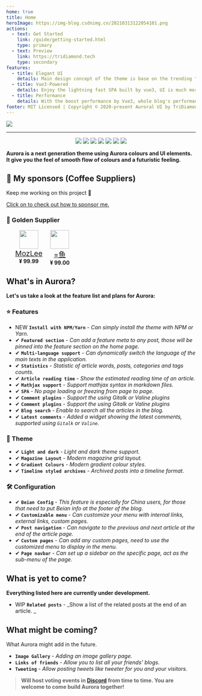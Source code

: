 ```yaml
---
home: true
title: Home
heroImage: https://img-blog.csdnimg.cn/20210313122054101.png
actions:
  - text: Get Started
    link: /guide/getting-started.html
    type: primary
  - text: Preview
    link: https://tridiamond.tech
    type: secondary
features:
  - title: Elegant UI
    details: Main design concept of the theme is base on the trending "Aurora UI".
  - title: Vue3-Powered
    details: Enjoy the lightning fast SPA built by vue3, UI is much more elegant and user friendly.
  - title: Performance
    details: With the boost performance by Vue3, whole blog's performance had being lifted.
footer: MIT Licensed | Copyright © 2020-present Auroral UI by TriDiamond
---
```


![](https://img-blog.csdnimg.cn/202103280030531.png)

---

<p align="center">
  <img src="https://img.shields.io/github/stars/auroral-ui/hexo-theme-aurora">
  <img src="https://img.shields.io/github/forks/auroral-ui/hexo-theme-aurora">
  <img src="https://img.shields.io/github/issues/auroral-ui/hexo-theme-aurora">
  <img src="https://img.shields.io/npm/v/hexo-theme-aurora">
  <img src="https://img.shields.io/npm/dy/hexo-theme-aurora">
  <img src="https://img.shields.io/github/last-commit/auroral-ui/hexo-theme-aurora/main">
  <img src="https://img.shields.io/github/license/auroral-ui/hexo-theme-aurora">
</p>

**Aurora is a next generation theme using Aurora colours and UI elements. It give you the feel of smooth flow of colours and a futuristic feeling.**

## 🏅 My sponsors (Coffee Suppliers)

Keep me working on this project 💙

[Click on to check out how to sponsor me.](https://github.com/auroral-ui/hexo-theme-aurora#-donation)

### 🥇 Golden Supplier

<ul style="display: flex; flex-direction: row;">
  <li style="display: flex; flex-direction: column; align-items: center;  margin-right: 20px; border-radius: 9999px">
    <img src=" https://q4.qlogo.cn/g?b=qq&nk=68879747&s=100" height="50" width="50">
    <a href="https://github.com/MozLee" style="font-size: 1.2rem;">MozLee</a>
    <b>¥ 99.99</b>
  </li>
  <li style="display: flex; flex-direction: column; align-items: center;  margin-right: 20px; border-radius: 9999px">
    <img src=" https://q4.qlogo.cn/g?b=qq&nk=1349703146&s=100" height="50" width="50">
    <a href="https://gitee.com/appleaday" style="font-size: 1.2rem;">=鱼</a>
    <b>¥ 99.00</b>
  </li>
</ul>

## What's in Aurora?

**Let's us take a look at the feature list and plans for Aurora:**

### ⭐️ Features

- <span class="tag new-tag">NEW</span> **`Install with NPM/Yarn`** - _Can simply install the theme with NPM or Yarn._
- <span class="tag done-tag">✔</span> **`Featured section`** - _Can add a feature meta to any post, those will be pinned into the feature section on the home page._
- <span class="tag done-tag">✔</span> **`Multi-language support`** - _Can dynamically switch the language of the main texts in the application._
- <span class="tag done-tag">✔</span> **`Statistics`** - _Statistic of article words, posts, categories and tags counts._
- <span class="tag done-tag">✔</span> **`Article reading time`** - _Show the estimated reading time of an article._
- <span class="tag done-tag">✔</span> **`Mathjax support`** - _Support mathjax syntax in markdown files._
- <span class="tag done-tag">✔</span> **`SPA`** - _No page loading or freezing from page to page._
- <span class="tag done-tag">✔</span> **`Comment plugins`** - _Support the using Gitalk or Valine plugins_
- <span class="tag done-tag">✔</span> **`Comment plugins`** - _Support the using Gitalk or Valine plugins_
- <span class="tag done-tag">✔</span> **`Blog search`** - _Enable to search all the articles in the blog._
- <span class="tag done-tag">✔</span> **`Latest comments`** - _Added a widget showing the latest comments, supported using `Gitalk` or `Valine`._

### 🎨 Theme

- <span class="tag done-tag">✔</span> **`Light and dark`** - _Light and dark theme support._
- <span class="tag done-tag">✔</span> **`Magazine Layout`** - _Modern magazine grid layout._
- <span class="tag done-tag">✔</span> **`Gradient Colours`** - _Modern gradient colour styles_.
- <span class="tag done-tag">✔</span> **`Timeline styled archives`** - _Archived posts into a timeline format_.

### 🛠 Configuration

- <span class="tag done-tag">✔</span> **`Beian Config`** - _This feature is especially for China users, for those that need to put Beian info at the footer of the blog._
- <span class="tag done-tag">✔</span> **`Customizable menu`** - _Can customize your menu with internal links, external links, custom pages._
- <span class="tag done-tag">✔</span> **`Post navigation`** - _Can navigate to the previous and next article at the end of the article page._
- <span class="tag done-tag">✔</span> **`Custom pages`** - _Can add any custom pages, need to use the customized menu to display in the menu._
- <span class="tag done-tag">✔</span> **`Page navbar`** - _Can set up a sidebar on the specific page, act as the sub-menu of the page._

## What is yet to come?

**Everything listed here are currently under development.**

- <span class="tag wip-tag">WIP</span> **`Related posts`** - _Show a list of the related posts at the end of an article. _

## What might be coming?

What Aurora might add in the future.

- **`Image Gallery`** - _Adding an image gallery page._
- **`Links of friends`** - _Allow you to list all your friends' blogs._
- **`Tweeting`** - _Allow posting tweets like tweeter for you and your visitors._

> **Will host voting events in [Discord](https://discord.gg/VC7CrYfds5) from time to time. You are welcome to come build Aurora together!**
